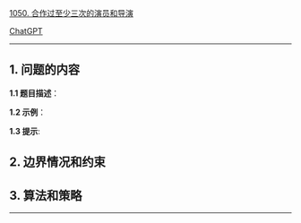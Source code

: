 [1050. 合作过至少三次的演员和导演](https://leetcode.cn/problems/actors-and-directors-who-cooperated-at-least-three-times)

[ChatGPT](chat.openai.com)

---

## 1. 问题的内容
**1.1 题目描述**：

**1.2 示例**：

**1.3 提示**:

## 2. 边界情况和约束


## 3. 算法和策略

---

